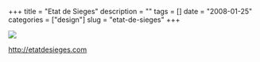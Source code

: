 +++
title = "Etat de Sieges"
description = ""
tags = []
date = "2008-01-25"
categories = ["design"]
slug = "etat-de-sieges"
+++


 

  <div id="screens-thumbs" class="clearfix">
    <div class="txt-center" id="design-submission"><a href="http://etatdesieges.com/"><img id='bluga-thumbnail-1080' class='bluga-thumbnail large' src='http://media.konigi.com/bluga/
wt47f281fced84d_0.jpg'/></a></div>  
  </div>   
<p><a href="http://etatdesieges.com/">http://etatdesieges.com</a></p>




